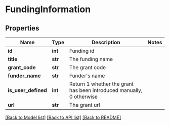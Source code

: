 # FundingInformation

## Properties
Name | Type | Description | Notes
------------ | ------------- | ------------- | -------------
**id** | **int** | Funding id | 
**title** | **str** | The funding name | 
**grant_code** | **str** | The grant code | 
**funder_name** | **str** | Funder&#39;s name | 
**is_user_defined** | **int** | Return 1 whether the grant has been introduced manually, 0 otherwise | 
**url** | **str** | The grant url | 

[[Back to Model list]](../README.md#documentation-for-models) [[Back to API list]](../README.md#documentation-for-api-endpoints) [[Back to README]](../README.md)



